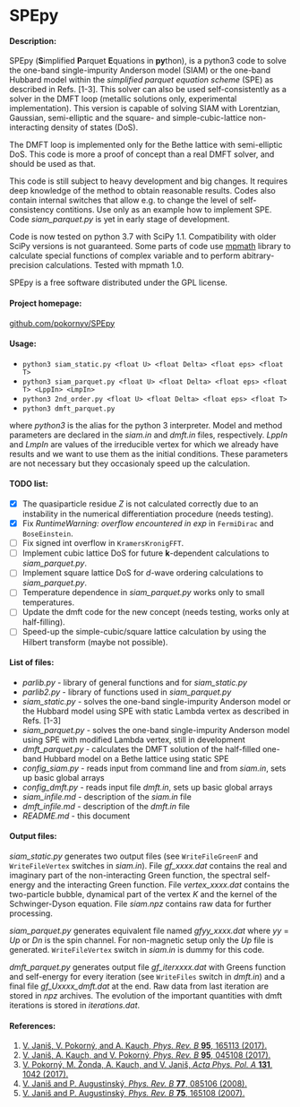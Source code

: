 SPEpy
=====
#### Description:

SPEpy (**S**implified **P**arquet **E**quations in **py**thon), is a python3 code to solve 
the one-band single-impurity Anderson model (SIAM) or the one-band Hubbard model within the 
_simplified parquet equation scheme_ (SPE) as described in Refs. [1-3]. 
This solver can also be used self-consistently as a solver in the DMFT loop (metallic solutions only, experimental
implementation). This version is capable of solving SIAM with Lorentzian, Gaussian, semi-elliptic and the 
square- and simple-cubic-lattice non-interacting density of states (DoS).  

The DMFT loop is implemented only for the Bethe lattice with semi-elliptic DoS. This code is more a 
proof of concept than a real DMFT solver, and should be used as that.  

This code is still subject to heavy development and 
big changes. It requires deep knowledge of the method to obtain reasonable results. 
Codes also contain internal switches that allow e.g. to change the level of self-consistency contitions. 
Use only as an example how to implement SPE. Code *siam_parquet.py* is yet in early stage of development.  

Code is now tested on python 3.7 with SciPy 1.1. Compatibility with older SciPy versions
is not guaranteed. Some parts of code use [mpmath](mpmath.org) library to calculate special functions 
of complex variable and to perform abitrary-precision calculations. Tested with mpmath 1.0.

SPEpy is a free software distributed under the GPL license.

#### Project homepage:
[github.com/pokornyv/SPEpy](https://github.com/pokornyv/SPEpy)

#### Usage:
- `python3 siam_static.py <float U> <float Delta> <float eps> <float T>`  
- `python3 siam_parquet.py <float U> <float Delta> <float eps> <float T> <LppIn> <LmpIn>`  
- `python3 2nd_order.py <float U> <float Delta> <float eps> <float T>`  
- `python3 dmft_parquet.py`  

where *python3* is the alias for the python 3 interpreter. Model and method parameters are declared in the
*siam.in* and *dmft.in* files, respectively. *LppIn* and *LmpIn* are values of the irreducible vertex
for which we already have results and we want to use them as the initial conditions. These parameters are 
not necessary but they occasionaly speed up the calculation.

#### TODO list:
- [x] The quasiparticle residue *Z* is not calculated correctly due to an instability in the 
numerical differentiation procedure (needs testing).
- [x] Fix *RuntimeWarning: overflow encountered in exp* in `FermiDirac` and `BoseEinstein`.
- [ ] Fix signed int overflow in `KramersKronigFFT`.
- [ ] Implement cubic lattice DoS for future **k**-dependent calculations to *siam_parquet.py*.
- [ ] Implement square lattice DoS for *d*-wave ordering calculations to *siam_parquet.py*.
- [ ] Temperature dependence in *siam_parquet.py* works only to small temperatures.
- [ ] Update the dmft code for the new concept (needs testing, works only at half-filling).
- [ ] Speed-up the simple-cubic/square lattice calculation by using the Hilbert transform (maybe not possible).

#### List of files:
- *parlib.py* - library of general functions and for *siam_static.py*
- *parlib2.py* - library of functions used in *siam_parquet.py*
- *siam_static.py* - solves the one-band single-impurity Anderson model or the Hubbard model using 
SPE with static Lambda vertex as described in Refs. [1-3]
- *siam_parquet.py* - solves the one-band single-impurity Anderson model using SPE with modified Lambda vertex,
still in development
- *dmft_parquet.py* - calculates the DMFT solution of the half-filled one-band Hubbard model on a Bethe lattice using static SPE
- *config_siam.py* - reads input from command line and from *siam.in*, sets up basic global arrays
- *config_dmft.py* - reads input file *dmft.in*, sets up basic global arrays
- *siam_infile.md* - description of the *siam.in* file
- *dmft_infile.md* - description of the *dmft.in* file
- *README.md* - this document

#### Output files:
*siam_static.py* generates two output files (see `WriteFileGreenF` and `WriteFileVertex` switches in *siam.in*). 
File *gf_xxxx.dat* contains the real and imaginary part of the non-interacting Green function, the spectral self-energy and the
interacting Green function. File *vertex_xxxx.dat* contains the two-particle bubble, dynamical part of the vertex *K* and the kernel
of the Schwinger-Dyson equation. File *siam.npz* contains raw data for further processing.

*siam_parquet.py* generates equivalent file named *gfyy_xxxx.dat* where *yy* = *Up* or *Dn* is the spin channel.
For non-magnetic setup only the *Up* file is generated. `WriteFileVertex` switch in *siam.in* is dummy for this code.

*dmft_parquet.py* generates output file *gf_iterxxxx.dat* with Greens function and self-energy for every 
iteration (see `WriteFiles` switch in *dmft.in*) and a final file *gf_Uxxxx_dmft.dat* at the end. Raw data from last iteration
are stored in *npz* archives. The evolution of the important quantities with dmft iterations is stored in *iterations.dat*.

#### References:
1. [V. Janiš, V. Pokorný, and A. Kauch, *Phys. Rev. B* **95**, 165113 (2017).](http://journals.aps.org/prb/abstract/10.1103/PhysRevB.95.045108)
2. [V. Janiš, A. Kauch, and V. Pokorný, *Phys. Rev. B* **95**, 045108 (2017).](http://journals.aps.org/prb/abstract/10.1103/PhysRevB.95.165113)
3. [V. Pokorný, M. Žonda, A. Kauch, and V. Janiš, *Acta Phys. Pol. A* **131**, 1042 (2017).](http://doi.org/10.12693/APhysPolA.131.1042)
4. [V. Janiš and P. Augustinský, *Phys. Rev. B* **77**, 085106 (2008).](https://doi.org/10.1103/PhysRevB.77.085106)
5. [V. Janiš and P. Augustinský, *Phys. Rev. B* **75**, 165108 (2007).](https://doi.org/10.1103/PhysRevB.75.165108)

